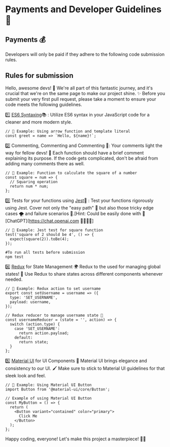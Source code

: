 # Payments and Developer Guidelines 🌟

## Payments 💰
Developers will only be paid if they adhere to the following code submission rules.

## Rules for submission
Hello, awesome devs! 🌟 We're all part of this fantastic journey, and it's crucial that we're on the same page to make our project shine. ✨ Before you submit your very first pull request, please take a moment to ensure your code meets the following guidelines.

1️⃣ [ES6 Syntaxing](https://www.w3schools.com/js/js_es6.asp)📚  : Utilize ES6 syntax in your JavaScript code for a cleaner and more modern style.
```
// 🎯 Example: Using arrow function and template literal
const greet = name => `Hello, ${name}!`;
```
2️⃣ Commenting, Commenting and Commenting 💬:
Your comments light the way for fellow devs! 🌟 Each function should have a brief comment explaining its purpose. If the code gets complicated, don't be afraid from adding many comments there as well.
```
// 🎯 Example: Function to calculate the square of a number
const square = num => {
  // Squaring operation
  return num * num;
};
```
3️⃣ Tests for your functions using [Jest](https://jestjs.io/)🧪 :
Test your functions rigorously using Jest. Cover not only the "easy path" 🌈 but also those tricky edge cases 🌪️ and failure scenarios 🛑.[Hint: Could be easily done with 🤖 [ChatGPT](https://chat.openai.com 👩‍💻👨‍💻]
```
// 🎯 Example: Jest test for square function
test('square of 2 should be 4', () => {
  expect(square(2)).toBe(4);
});
```
```
#To run all tests before submission
npm test
```
4️⃣ [Redux](https://redux.js.org) for State Management 🌍
Redux to the used for managing global states! 🦸 Use Redux to share states across different components whenever needed.
```
// 🎯 Example: Redux action to set username
export const setUsername = username => ({
  type: 'SET_USERNAME',
  payload: username,
});

// Redux reducer to manage username state 🔄
const usernameReducer = (state = '', action) => {
  switch (action.type) {
    case 'SET_USERNAME':
      return action.payload;
    default:
      return state;
  }
};
```
5️⃣ [Material UI](https://mui.com) for UI Components 🎨
Material UI brings elegance and consistency to our UI. 🖌️ Make sure to stick to Material UI guidelines for that sleek look and feel.
```
// 🎯 Example: Using Material UI Button
import Button from '@material-ui/core/Button';

// Example of using Material UI Button
const MyButton = () => {
  return (
    <Button variant="contained" color="primary">
      Click Me
    </Button>
  );
};
```

Happy coding, everyone! Let's make this project a masterpiece! 🎨🚀



